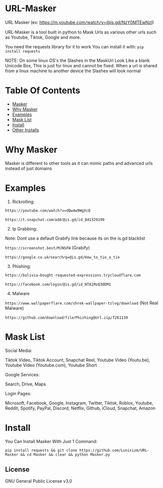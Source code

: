 # URL-Masker
URL Masker (ex: https://m.youtube.comⳆwatchⳆv=@is.gd/NzY0MTEwNzI)

URL-Masker is a tool built in python to Mask Urls as various other urls such as Youtube, Tiktok, Google and more.

You need the requests library for it to work
You can install it with:
```pip install requests```

NOTE: On some linux OS's the Slashes in the MaskUrl Look Like a blank Unicode Box, This is just for linux and cannot be fixed. When a url is shared from a linux machine to another device the Slashes will look normal

# Table Of Contents
- [Masker](#masker)
- [Why Masker](#why-masker)
- [Examples](#examples)
- [Mask List](#mask-list)
- [Install](#install)
- [Other Installs](#other-installs)

# Why Masker

Masker is different to other tools as it can mimic paths and advanced urls instead of just domains

# Examples
1. Rickrolling:

```https://youtube.com/watch?v=dQw4w9WgXcQ``` 

```https://t.snapchat.comⳆaddⳆ@is.gd/id_841329199```

2. Ip Grabbing:

Note: Dont use a default Grabify link because its on the is.gd blacklist

```https://screenshot.best/MJNSFW``` (Grabify)

```https://google.co.ukⳆsearchⳆq=@is.gd/How_to_tie_a_tie```

3. Phishing:

```https://bolivia-bought-requested-expressions.trycloudflare.com```

```https://facebook.comⳆloginⳆ@is.gd/id_NTA1MzQ3ODM1```

4. Malware

```https://www.wallpaperflare.com/shrek-wallpaper-tzlvg/download``` (Not Real Malware)

```https://github.comⳆdownloadⳆfileⳆPhishing@Url.zip/f261139```

# Mask List
Social Media:

Tiktok Video,
Tiktok Account,
Snapchat Reel,
Youtube Video (Youtu.be),
Youtube Video (Youtube.com),
Youtube Short

Google Services:

Search,
Drive,
Maps

Login Pages:

Microsoft,
Facebook,
Google,
Instagram,
Twitter,
Tiktok,
Roblox,
Youtube,
Reddit,
Spotify,
PayPal,
Discord,
Netflix,
Github,
iCloud,
Snapchat,
Amazon

# Install

You Can Install Masker With Just 1 Command:

```pip install requests && git clone https://github.com/Lunixizm/URL-Masker && cd Masker && clear && python Masker.py```

## License

GNU General Public License v3.0
